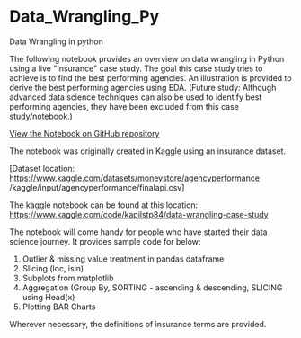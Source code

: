# Data_Wrangling_Py
Data Wrangling in python

The following notebook provides an overview on data wrangling in Python using a live "Insurance" case study. The goal this case study 
tries to achieve is to find the best performing agencies. An illustration is provided to derive the best performing agencies using EDA.
(Future study: Although advanced data science techniques can also be used to identify best performing agencies, they have been excluded from this case study/notebook.)

[View the Notebook on GitHub repository](https://github.com/kapil-git-tech/Data_Wrangling_Py/blob/main/data-wrangling-case-study.ipynb)

The notebook was originally created in Kaggle using an insurance dataset. 

[Dataset location: 
https://www.kaggle.com/datasets/moneystore/agencyperformance 
/kaggle/input/agencyperformance/finalapi.csv]

The kaggle notebook can be found at this location: https://www.kaggle.com/code/kapilstp84/data-wrangling-case-study 

The notebook will come handy for people who have started their data science journey. It provides sample code for below:

1. Outlier & missing value treatment in pandas dataframe
2. Slicing (loc, isin)
3. Subplots from matplotlib
4. Aggregation (Group By, SORTING - ascending & descending, SLICING using Head(x) 
5. Plotting BAR Charts

Wherever necessary, the definitions of insurance terms are provided.